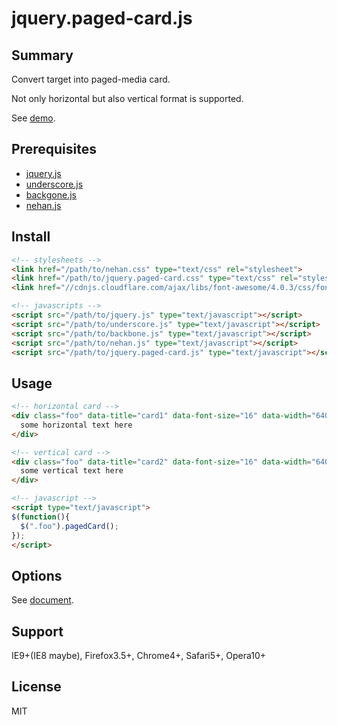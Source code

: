 # jquery.paged-card.js

## Summary

Convert target into paged-media card.

Not only horizontal but also vertical format is supported.

See [demo](http://tategakibunko.github.io/jquery.paged-card.js/).

## Prerequisites

- [jquery.js](http://jquery.com/)
- [underscore.js](http://underscorejs.org/)
- [backgone.js](http://backbonejs.org/)
- [nehan.js](http://tategakibunko.github.io/nehan.js/)

## Install

```html
<!-- stylesheets -->
<link href="/path/to/nehan.css" type="text/css" rel="stylesheet">
<link href="/path/to/jquery.paged-card.css" type="text/css" rel="stylesheet">
<link href="//cdnjs.cloudflare.com/ajax/libs/font-awesome/4.0.3/css/font-awesome.min.css" rel="stylesheet">

<!-- javascripts -->
<script src="/path/to/jquery.js" type="text/javascript"></script>
<script src="/path/to/underscore.js" type="text/javascript"></script>
<script src="/path/to/backbone.js" type="text/javascript"></script>
<script src="/path/to/nehan.js" type="text/javascript"></script>
<script src="/path/to/jquery.paged-card.js" type="text/javascript"></script>
```

## Usage

```html
<!-- horizontal card -->
<div class="foo" data-title="card1" data-font-size="16" data-width="640" data-height="480" data-direction="hori">
  some horizontal text here
</div>

<!-- vertical card -->
<div class="foo" data-title="card2" data-font-size="16" data-width="640" data-height="480" data-direction="vert">
  some vertical text here
</div>

<!-- javascript -->
<script type="text/javascript">
$(function(){
  $(".foo").pagedCard();
});
</script>
```

## Options

See [document](http://tategakibunko.github.io/jquery.paged-card.js).

## Support

IE9+(IE8 maybe), Firefox3.5+, Chrome4+, Safari5+, Opera10+

## License

MIT

